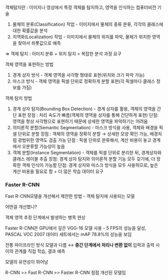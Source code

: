 객체탐지란 : 이미지나 영상에서 특정 객체를 탐지하고, 영역을 인식하는 컴퓨터비전 기술

1. 물체의 분류(Classification) 작업 - 이미지에서 물체의 종류 분류, 각각의 클래스에 대한 확률값을 분석
2. 지역화(Localization) 작업 - 이미지에서 물체의 위치를 파악, 물체가 위치한 영역을 찾아서 좌푯값으로 예측

⇒ 객체 탐지 : 이미지 분류 + 위치 탐지 = 복잡한 분석 과정 요구

객체 영역을 표현하는 방법

1. 경계 상자 방식 - 객체 영역을 사각형 형태로 표현(위치와 크기 파악 가능)
2. 마스크 방식 - 객체 영역을 픽셀 단위로 정확하게 분할 표현(각 픽셀마다 클래스 정보를 가짐)

객체 탐지 방법

1. 경계 상자 탐지(Bounding Box Detection) - 경계 상자를 활용, 객체의 영역을 간단 표현
장점 : 처리 속도가 빠름(객체의 영역을 상자를 통해 간단하게 표현)
단점: 영역을 항상 사각형으로 표현하기 때문에 상세한 영역을 파악하기는 어려움
2. 의미론적 분할(Semantic Segmentation) - 마스크 방식을 사용, 객체와 배경을 픽셀 단위로 분할
장점 : 객체의 영역을 정확히 분할 → 상세한 모양 확인 가능, 배경처럼 광범위한 영역도 검출 가능
단점 : 픽셀 단위로 분류해서, 계산 비용이 놓고 경계에서 오분류할 가능성이 높음
3. 객체 분할(Instance Segmentation) - 객체를 픽셀 단위로 분리한 뒤, 경계상자와 클래스 레이블 추출
장점: 경계 상자 탐지와 의미론적 분할 기능 모두 갖기에, 더 정확한 객체 인식이 가능함
단점: 경계 상자와 마스크 방식을 모두 사용하므로, 높은 계산 비용을 필요로 함 + 더 많은 학습 데이터 요구

### Faster R-CNN

Fast R-CNN모델을 개선해서 제안한 방법 - 객체 탐지에 사용되는 모델

어떤걸 개선했나?

객체 영역 추정 단계에서 발생하는 병목 현상

Faster R-CNN은 GPU에서 깊은 VGG-16 모델 사용 - 5 FPS의 성능을 달성, PASCAL VOC 2007 데이터 세트에서는 mAP 78.8%의 성능을 보임

전통 파이프라인 방식 모델과 다름 ↔ **중간 단계에서 처리나 변환 없이** 입력과 출력 사이의 관계를 직접 학습, 결과 예측

모델의 유연성이 뛰어남

R-CNN >> Fast R-CNN >> Faster R-CNN 점점 개선된 모델임
